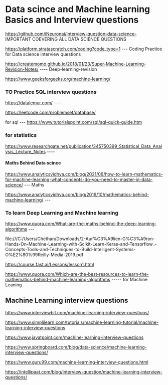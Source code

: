 # Data scince and Machine learning Basics and Interview questions
https://github.com/iNeuronai/interview-question-data-science-  IMPORTANT COEVERING ALL DATA SCIENCE QUESTIONS

https://platform.stratascratch.com/coding?code_type=1   --- Coding Practice for Data science interview questions

https://createmomo.github.io/2018/01/23/Super-Machine-Learning-Revision-Notes/ ----  Deep-learning-revision

https://www.geeksforgeeks.org/machine-learning/


### TO Practice SQL interview questions
https://datalemur.com/  ---- 

https://leetcode.com/problemset/database/ 


for sql --- https://www.tutorialspoint.com/sql/sql-quick-guide.htm

### for statistics
https://www.researchgate.net/publication/345750399_Statistical_Data_Analysis_Lecture_Notes  ---- 


#### Maths Behind Data scince

https://www.analyticsvidhya.com/blog/2021/06/how-to-learn-mathematics-for-machine-learning-what-concepts-do-you-need-to-master-in-data-science/ --- Maths

https://www.analyticsvidhya.com/blog/2019/10/mathematics-behind-machine-learning/ --- 


### To learn Deep Learning and Machine learning

https://www.quora.com/What-are-the-maths-behind-the-deep-learning-algorithms   --- 

file:///C:/Users/Chethan/Downloads/2-Aur%C3%A9lien-G%C3%A9ron-Hands-On-Machine-Learning-with-Scikit-Learn-Keras-and-Tensorflow_-Concepts-Tools-and-Techniques-to-Build-Intelligent-Systems-O%E2%80%99Reilly-Media-2019.pdf

https://course.fast.ai/Lessons/lesson1.html

https://www.quora.com/Which-are-the-best-resources-to-learn-the-mathematics-behind-machine-learning-algorithms  ----- for Machine Leaning

## Machine Learning interview questions
https://www.interviewbit.com/machine-learning-interview-questions/   


https://www.simplilearn.com/tutorials/machine-learning-tutorial/machine-learning-interview-questions


https://www.javatpoint.com/machine-learning-interview-questions


https://www.springboard.com/blog/data-science/machine-learning-interview-questions/

https://www.guru99.com/machine-learning-interview-questions.html

https://intellipaat.com/blog/interview-question/machine-learning-interview-questions/
